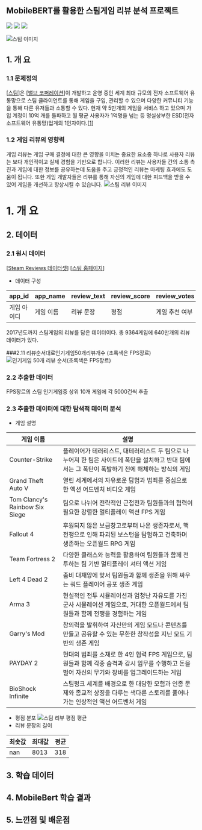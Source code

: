 ## MobileBERT를 활용한 스팀게임 리뷰 분석 프로젝트
<!--
badge icon 참고 사이트
https://github.com/danmadeira/simple-icon-badges
-->
<img src="https://img.shields.io/badge/python-%233776AB.svg?&style=for-the-badge&logo=python&logoColor=white" />
<img src="https://img.shields.io/badge/pytorch-%23EE4C2C.svg?&style=for-the-badge&logo=pytorch&logoColor=white" />
<img src="https://img.shields.io/badge/pycharm-%23000000.svg?&style=for-the-badge&logo=pycharm&logoColor=white" />

![스팀 이미지](https://github.com/rlagnldlf/Capstone_Project/assets/136410965/e65af0a2-63d4-4056-a03b-56e586b53ed1)

## 1. 개 요
### 1.1 문제정의


[[스팀](https://store.steampowered.com/)]은 [[밸브 코퍼레이션](https://www.valvesoftware.com/)]이 개발하고 운영 중인 세계 최대 규모의 전자 소프트웨어 유통망으로 스팀 클라이언트를 통해 게임을 구입, 관리할 수 있으며 다양한 커뮤니티 기능을 통해 다른 유저들과 소통할 수 있다. 현재 약 5만개의 게임을 서비스 하고 있으며 가입 계정이 10억 개를 돌파하고 월 평균 사용자가 1억명을 넘는 등 명실상부한 ESD(전자 소프트웨어 유통망)업계의 1인자이다.[[1](https://www.hobbyspace.org/post/606/worldwide-game-platform-steam/)]
### 1.2 게임 리뷰의 영향력

게임 리뷰는 게임 구매 결정에 대한 큰 영향을 미치는 중요한 요소중 하나로 사용자 리뷰는 보다 개인적이고 실제 경험을 기반으로 합니다. 이러한 리뷰는 사용자들 간의 소통 촉진과 게임에 대한 정보를 공유하는데 도움을 주고 긍정적인 리뷰는 마케팅 효과에도 도움이 됩니다. 또한 게임 개발자들은 리뷰를 통해 자신의 게임에 대한 피드백을 받을 수 있어 게임을 개선하고 향상시킬 수 있습니다.
![스팀 리뷰 이미지](https://github.com/rlagnldlf/Capstone_Project/assets/136410965/46490ca0-a904-4589-9007-c9a2a2d9f8e1)
# 1. 개 요
## 2. 데이터
### 2.1 원시 데이터
[[Steam Reviews 데이터셋](https://www.kaggle.com/datasets/andrewmvd/steam-reviews)]
[[스팀 홈페이지](https://store.steampowered.com/)]
* 데이터 구성

| app_id | app_name | review_text | review_score | review_votes |
|--------|----------|-------------|--------------|--------------|
| 게임 아이디 | 게임 이름    | 리뷰 문장       | 평점           | 게임 추천 여부     |

2017년도까지 스팀게임의 리뷰를 담은 데이터이다. 총 9364게임에 640만개의 리뷰 데이터가 있다.

###2.11 리뷰순서대로인기게임50개리뷰개수 (초록색은 FPS장르)
![인기게임 50개 리뷰 순서(초록색은 FPS장르)](https://github.com/rlagnldlf/Capstone_Project/assets/136410965/6cfdf1da-ce33-4f32-b2f2-72e3d2cd0dc4)

### 2.2 추출한 데이터
FPS장르의 스팀 인기게임중 상위 10개 게임에 각 5000건씩 추출
### 2.3 추출한 데이터에 대한 탐색적 데이터 분석
* 게임 설명

| 게임 이름  | 설명                                                                                  |
|--------|-------------------------------------------------------------------------------------|
| Counter-Strike | 플레이어가 테러리스트, 대테러리스트 두 팀으로 나누어져 한 팀은 사이트에 폭탄을 설치하고 반대 팀에서는 그 폭탄이 폭발하기 전에 해체하는 방식의 게임 |
| Grand Theft Auto V | 열린 세계에서의 자유로운 탐험과 범죄를 중심으로 한 액션 어드벤처 비디오 게임                                |
| Tom Clancy's Rainbow Six Siege | 팀으로 나뉘어 전략적인 근접전과 팀원들과의 협력이 필요한 강렬한 멀티플레이 액션 FPS 게임                                 |
| Fallout 4 | 후원되지 않은 보급창고로부터 나온 생존자로서, 핵전쟁으로 인해 파괴된 보스턴을 탐험하고 건축하며 생존하는 오픈월드 RPG 게임              |
| Team Fortress 2 | 다양한 클래스와 능력을 활용하여 팀원들과 함께 전투하는 팀 기반 멀티플레이 셔터 액션 게임                                  |
| Left 4 Dead 2 | 좀비 대재앙에 맞서 팀원들과 함께 생존을 위해 싸우는 쿼드 플레이어 공포 생존 게임                                      |
| Arma 3 | 현실적인 전투 시뮬레이션과 엄청난 자유도를 가진 군사 시뮬레이션 게임으로, 거대한 오픈월드에서 팀원들과 함께 전쟁을 경험하는 게임            |
| Garry's Mod | 창의력을 발휘하여 자신만의 게임 모드나 콘텐츠를 만들고 공유할 수 있는 무한한 창작성을 지닌 모드 기반의 생존 게임                 |
| PAYDAY 2 | 현대의 범죄를 소재로 한 4인 협력 FPS 게임으로, 팀원들과 함께 각종 습격과 감시 임무를 수행하고 돈을 벌어 자신의 무기와 장비를 업그레이드하는 게임             |
| BioShock Infinite | 스팀펑크 세계를 배경으로 한 대담한 모험과 인종 문제와 종교적 상징을 다루는 색다른 스토리를 풀어나가는 인상적인 액션 어드벤처 게임                        |

* 평점 분포
![스팀 리뷰 평점 평균](https://github.com/rlagnldlf/Capstone_Project/assets/136410965/9bfcbe83-4ec9-4353-adb4-2d514842ea77)
* 리뷰 문장의 길이
 
| 최솟값 | 최대값  | 평균  |
|-----|------|-----|
| nan | 8013 | 318 |

## 3. 학습 데이터

## 4. MobileBert 학습 결과

## 5. 느낀점 및 배운점
